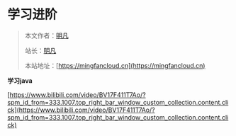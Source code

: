 # 学习进阶

> 本文作者：[明凡]()
>
> 站长：[明凡]()
>
> 本站地址：[https://mingfancloud.cn](https://mingfancloud.cn)

**学习java**

[https://www.bilibili.com/video/BV17F411T7Ao/?spm_id_from=333.1007.top_right_bar_window_custom_collection.content.click](https://www.bilibili.com/video/BV17F411T7Ao/?spm_id_from=333.1007.top_right_bar_window_custom_collection.content.click)


